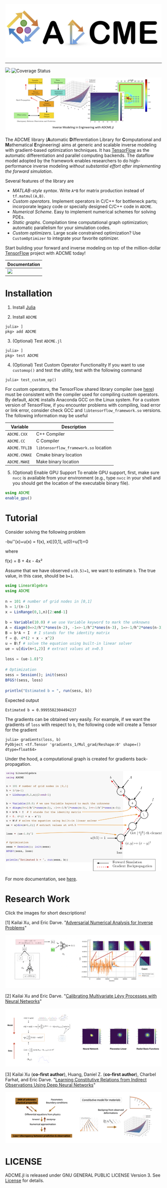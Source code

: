 ![](docs/src/assets/icon.jpg)

---



![](https://travis-ci.org/kailaix/ADCME.jl.svg?branch=master)
![Coverage Status](https://coveralls.io/repos/github/kailaix/ADCME.jl/badge.svg?branch=master)


![](docs/src/assets/demo.png)

The ADCME library (**A**utomatic **D**ifferentiation Library for **C**omputational and **M**athematical **E**ngineering) aims at generic and scalable inverse modeling with gradient-based optimization techniques. It has [TensorFlow](https://www.tensorflow.org/) as the automatic differentiation and parallel computing backends. The dataflow model adopted by the framework enables researchers to do high-performance inverse modeling *without substantial effort after implementing the forward simulation*.

Several features of the library are

* *MATLAB-style syntax*. Write `A*B` for matrix production instead of `tf.matmul(A,B)`.
* *Custom operators*. Implement operators in C/C++ for bottleneck parts; incorporate legacy code or specially designed C/C++ code in `ADCME`.
* *Numerical Scheme*. Easy to implement numerical schemes for solving PDEs.
* *Static graphs*. Compilation time computational graph optimization; automatic parallelism for your simulation codes.
* *Custom optimizers*. Large scale constrained optimization? Use `CustomOptimizer` to integrate your favorite optimizer. 

Start building your forward and inverse modeling on top of the million-dollar [TensorFlow](https://www.tensorflow.org/) project with ADCME today!

| Documentation                                                |
| ------------------------------------------------------------ |
| [![](https://img.shields.io/badge/docs-dev-blue.svg)](https://kailaix.github.io/ADCME.jl/dev) |



# Installation

1. Install [Julia](https://julialang.org/)

2. Install `ADCME`
```
julia> ]
pkg> add ADCME
```

3. (Optional) Test `ADCME.jl`
```
julia> ]
pkg> test ADCME
```

4. (Optional) Test Custom Operator Functionality
If you want to use `customop()` and test the utility, test with the following command
```
julia> test_custom_op()
```
For custom operators, the TensorFlow shared library compiler (see [here](https://www.tensorflow.org/install/source#tested_build_configurations)) must be consistent with the compiler used for compiling custom operators. By default, `ADCME` installs Anaconda GCC on the Linux system. For a custom version of TensorFlow, if you encounter problems with compiling, load error or link error, consider check GCC and `libtensorflow_framework.so` versions. The following information may be useful

| Variable      | Description                           |
| ------------- | ------------------------------------- |
| `ADCME.CXX`   | C++ Compiler                          |
| `ADCME.CC`    | C Compiler                            |
| `ADCME.TFLIB` | `libtensorflow_framework.so` location |
| `ADCME.CMAKE` | Cmake binary location                 |
| `ADCME.MAKE`  | Make binary location                  |

5. (Optional) Enable GPU Support
To enable GPU support, first, make sure `nvcc` is available from your environment (e.g., type `nvcc` in your shell and you should get the location of the executable binary file).
```julia
using ADCME
enable_gpu()
```


# Tutorial

Consider solving the following problem

-bu''(x)+u(x) = f(x), x∈[0,1], u(0)=u(1)=0

where 

f(x) = 8 + 4x - 4x²

Assume that we have observed `u(0.5)=1`, we want to estimate `b`. The true value, in this case, should be `b=1`.

```julia
using LinearAlgebra
using ADCME

n = 101 # number of grid nodes in [0,1]
h = 1/(n-1)
x = LinRange(0,1,n)[2:end-1]

b = Variable(10.0) # we use Variable keyword to mark the unknowns
A = diagm(0=>2/h^2*ones(n-2), -1=>-1/h^2*ones(n-3), 1=>-1/h^2*ones(n-3)) 
B = b*A + I  # I stands for the identity matrix
f = @. 4*(2 + x - x^2) 
u = B\f # solve the equation using built-in linear solver
ue = u[div(n+1,2)] # extract values at x=0.5

loss = (ue-1.0)^2 

# Optimization
sess = Session(); init(sess) 
BFGS!(sess, loss)

println("Estimated b = ", run(sess, b))
```
Expected output 
```
Estimated b = 0.9995582304494237
```

The gradients can be obtained very easily. For example, if we want the gradients of `loss` with respect to `b`, the following code will create a Tensor for the gradient
```
julia> gradients(loss, b)
PyObject <tf.Tensor 'gradients_1/Mul_grad/Reshape:0' shape=() dtype=float64>
```

Under the hood, a computational graph is created for gradients back-propagation.

![](docs/src/assets/code.png)


For more documentation, see [here](https://kailaix.github.io/ADCME.jl/dev).

# Research Work

Click the images for short descriptions!

[1] Kailai Xu, and Eric Darve. "[Adversarial Numerical Analysis for Inverse Problems](https://arxiv.org/abs/1910.06936)"

[![](docs/src/assets/ana.png)](https://kailaix.github.io/ADCME.jl/dev/apps_ana/)

[2] Kailai Xu and Eric Darve. "[Calibrating Multivariate Lévy Processes with Neural Networks](https://arxiv.org/abs/1812.08883)"

[![](docs/src/assets/levy.png)](https://kailaix.github.io/ADCME.jl/dev/apps_levy/)


[3] Kailai Xu (**co-first author**), Huang, Daniel Z. (**co-first author**), Charbel Farhat, and Eric Darve. "[Learning Constitutive Relations from Indirect Observations Using Deep Neural Networks](https://arxiv.org/abs/1905.12530)"

[![image-20191031200808697](docs/src/assets/law.png)](https://kailaix.github.io/ADCME.jl/dev/apps_constitutive_law/)



# LICENSE

ADCME.jl is released under GNU GENERAL PUBLIC LICENSE Version 3. See [License](https://github.com/kailaix/ADCME.jl/tree/master/LICENSE) for details. 
